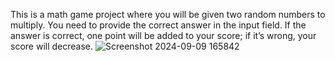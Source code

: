 This is a math game project where you will be given two random numbers to multiply. You need to provide the correct answer in the input field. If the answer is correct, one point will be added to your score; if it’s wrong, your score will decrease.
![Screenshot 2024-09-09 165842](https://github.com/user-attachments/assets/cca6ace4-12ab-457e-aeac-3c415e088d3d)
